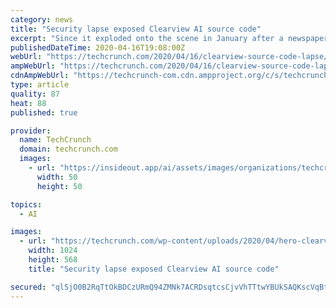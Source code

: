 ```yaml
---
category: news
title: "Security lapse exposed Clearview AI source code"
excerpt: "Since it exploded onto the scene in January after a newspaper exposé, Clearview AI quickly became one of the most elusive, secretive, and reviled companies in the tech startup scene. The controversial facial recognition startup allows its law enforcement users to take a picture of a person, upload it, and match it against its alleged database ..."
publishedDateTime: 2020-04-16T19:08:00Z
webUrl: "https://techcrunch.com/2020/04/16/clearview-source-code-lapse/"
ampWebUrl: "https://techcrunch.com/2020/04/16/clearview-source-code-lapse/amp/"
cdnAmpWebUrl: "https://techcrunch-com.cdn.ampproject.org/c/s/techcrunch.com/2020/04/16/clearview-source-code-lapse/amp/"
type: article
quality: 87
heat: 88
published: true

provider:
  name: TechCrunch
  domain: techcrunch.com
  images:
    - url: "https://insideout.app/ai/assets/images/organizations/techcrunch.com-50x50.jpg"
      width: 50
      height: 50

topics:
  - AI

images:
  - url: "https://techcrunch.com/wp-content/uploads/2020/04/hero-clearview-fakefaces.jpg?w=1024"
    width: 1024
    height: 568
    title: "Security lapse exposed Clearview AI source code"

secured: "qlSjO0B2RqTtOkBDCzURmQ94ZMNk7ACRDsqtcsCjvVhTTtwYBUkSAQKscVqBtGomFQw63k6hLzRge5zj/GUjO4FOsbWCYM7Bs4Ejg1FELZSX35lN2wlE/kHd1h1zNHHegRM0yE6pr8mRQ7R1Rmeg07PJdFCMlMFAYxaSfuT/+vMWrkXu4UH69+y5TCeSyOy6wABWUpjspjALMUGrVm5Fke4sOGwLLYwUfXOtQbw9uHpm9Hf+LPY+/t2/bnQUY/Rago2YevUyc80DXcv0DyWywyL+eyymep+UephiRDfcjIlqtw9rcCe07TXqC0/I/YUcU3YVadrn23wPjjNwRhWdQBkzo1guZAVx+Vws7XV/9xaX8g0Wf77GIVqGTgs0t19EUn3PEW1s3SLLkIUEa3bWwD/U6JvdcVgXJ9Z4eE//jT8ICTxNA+L+XkabRb90oPEwKEAikd6ipHQ1xybEzS8eXE0XZbG8tQyY1biWiFvgvdM=;syte1fAaggcEAkKOBlYX/Q=="
---
```


